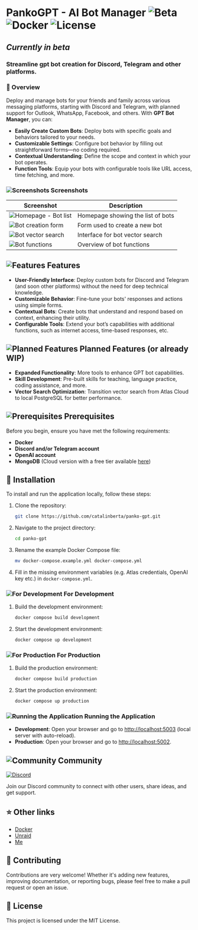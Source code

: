 # PankoGPT - AI Bot Manager ![Beta](https://img.shields.io/badge/status-beta-yellow) ![Docker](https://img.shields.io/badge/Docker-Ready-blue) ![License](https://img.shields.io/badge/license-MIT-green)

## _*Currently in beta*_

### Streamline gpt bot creation for Discord, Telegram and other platforms.

### 🚀 Overview
Deploy and manage bots for your friends and family across various messaging platforms, starting with Discord and Telegram, with planned support for Outlook, WhatsApp, Facebook, and others. With **GPT Bot Manager**, you can:

- **Easily Create Custom Bots**: Deploy bots with specific goals and behaviors tailored to your needs.
- **Customizable Settings**: Configure bot behavior by filling out straightforward forms—no coding required.
- **Contextual Understanding**: Define the scope and context in which your bot operates.
- **Function Tools**: Equip your bots with configurable tools like URL access, time fetching, and more.

### ![Screenshots](https://img.shields.io/badge/Screenshots-E74C3C?logo=image&logoColor=white) Screenshots

| Screenshot | Description |
|------------|-------------|
| ![Homepage - Bot list](https://catalinberta.com/files/panko/panko-gpt/screenshots/01-homepage.png) | Homepage showing the list of bots |
| ![Bot creation form](https://catalinberta.com/files/panko/panko-gpt/screenshots/02-create-form.png) | Form used to create a new bot |
| ![Bot vector search](https://catalinberta.com/files/panko/panko-gpt/screenshots/03-create-vector-search.png) | Interface for bot vector search |
| ![Bot functions](https://catalinberta.com/files/panko/panko-gpt/screenshots/05-functions.png) | Overview of bot functions |

## ![Features](https://img.shields.io/badge/Features-8E44AD?logo=features&logoColor=white) Features
- **User-Friendly Interface**: Deploy custom bots for Discord and Telegram (and soon other platforms) without the need for deep technical knowledge.
- **Customizable Behavior**: Fine-tune your bots' responses and actions using simple forms.
- **Contextual Bots**: Create bots that understand and respond based on context, enhancing their utility.
- **Configurable Tools**: Extend your bot’s capabilities with additional functions, such as internet access, time-based responses, etc.

## ![Planned Features](https://img.shields.io/badge/Planned%20Features-F39C12?logo=rocket&logoColor=white) Planned Features (or already WIP)

- **Expanded Functionality**: More tools to enhance GPT bot capabilities.
- **Skill Development**: Pre-built skills for teaching, language practice, coding assistance, and more.
- **Vector Search Optimization**: Transition vector search from Atlas Cloud to local PostgreSQL for better performance.
  
## ![Prerequisites](https://img.shields.io/badge/Prerequisites-0D6EFD?logo=docker&logoColor=white) Prerequisites

Before you begin, ensure you have met the following requirements:

- **Docker**
- **Discord and/or Telegram account**
- **OpenAI account**
- **MongoDB** (Cloud version with a free tier available [here](https://www.mongodb.com/cloud/atlas/register))

## 📝 Installation

To install and run the application locally, follow these steps:

1. Clone the repository:
   ```bash
   git clone https://github.com/catalinberta/panko-gpt.git
   ```

2. Navigate to the project directory:
   ```bash
   cd panko-gpt
   ```

3. Rename the example Docker Compose file:
   ```bash
   mv docker-compose.example.yml docker-compose.yml
   ```

4. Fill in the missing environment variables (e.g. Atlas credentials, OpenAI key etc.) in `docker-compose.yml`.

### ![For Development](https://img.shields.io/badge/For%20Development-FF5733?logo=visual-studio-code&logoColor=white) For Development

1. Build the development environment:
   ```bash
   docker compose build development
   ```

2. Start the development environment:
   ```bash
   docker compose up development
   ```

### ![For Production](https://img.shields.io/badge/For%20Production-28A745?logo=heroku&logoColor=white) For Production

1. Build the production environment:
   ```bash
   docker compose build production
   ```

2. Start the production environment:
   ```bash
   docker compose up production
   ```

### ![Running the Application](https://img.shields.io/badge/Running%20the%20Application-3498DB?logo=server&logoColor=white) Running the Application

- **Development**: Open your browser and go to [http://localhost:5003](http://localhost:5003) (local server with auto-reload).
- **Production**: Open your browser and go to [http://localhost:5002](http://localhost:5002).

## ![Community](https://img.shields.io/badge/Community-7289DA?logo=discord&logoColor=white) Community

[![Discord](https://img.shields.io/badge/Discord-Join%20Us-7289DA?logo=discord&logoColor=white)](https://eq6w.short.gy/discord-invite-github)

Join our Discord community to connect with other users, share ideas, and get support.

## ⭐️ Other links
- [Docker](https://hub.docker.com/repository/docker/catalinbertadev/panko-gpt)
- [Unraid](https://unraid.net/community/apps?q=panko-gpt)
- [Me](https://catalinberta.com)

## 🤝 Contributing
Contributions are very welcome! Whether it's adding new features, improving documentation, or reporting bugs, please feel free to make a pull request or open an issue.

## 📃 License
This project is licensed under the MIT License.